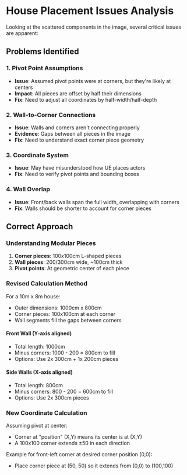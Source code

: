 # House Placement Issues Analysis

Looking at the scattered components in the image, several critical issues are apparent:

## Problems Identified

### 1. Pivot Point Assumptions
- **Issue**: Assumed pivot points were at corners, but they're likely at centers
- **Impact**: All pieces are offset by half their dimensions
- **Fix**: Need to adjust all coordinates by half-width/half-depth

### 2. Wall-to-Corner Connections
- **Issue**: Walls and corners aren't connecting properly
- **Evidence**: Gaps between all pieces in the image
- **Fix**: Need to understand exact corner piece geometry

### 3. Coordinate System
- **Issue**: May have misunderstood how UE places actors
- **Fix**: Need to verify pivot points and bounding boxes

### 4. Wall Overlap
- **Issue**: Front/back walls span the full width, overlapping with corners
- **Fix**: Walls should be shorter to account for corner pieces

## Correct Approach

### Understanding Modular Pieces
1. **Corner pieces**: 100x100cm L-shaped pieces
2. **Wall pieces**: 200/300cm wide, ~100cm thick
3. **Pivot points**: At geometric center of each piece

### Revised Calculation Method

For a 10m x 8m house:
- Outer dimensions: 1000cm x 800cm
- Corner pieces: 100x100cm at each corner
- Wall segments fill the gaps between corners

#### Front Wall (Y-axis aligned)
- Total length: 1000cm
- Minus corners: 1000 - 200 = 800cm to fill
- Options: Use 2x 300cm + 1x 200cm pieces

#### Side Walls (X-axis aligned)
- Total length: 800cm
- Minus corners: 800 - 200 = 600cm to fill
- Options: Use 2x 300cm pieces

### New Coordinate Calculation

Assuming pivot at center:
- Corner at "position" (X,Y) means its center is at (X,Y)
- A 100x100 corner extends ±50 in each direction

Example for front-left corner at desired corner position (0,0):
- Place corner piece at (50, 50) so it extends from (0,0) to (100,100)